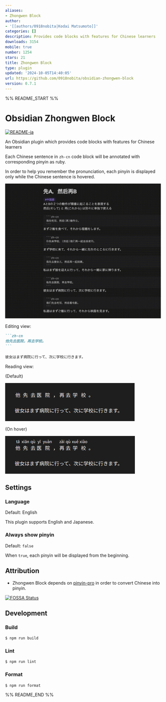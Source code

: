 ```yaml
---
aliases:
- Zhongwen Block
author:
- '[[authors/0918nobita|Kodai Matsumoto]]'
categories: []
description: Provides code blocks with features for Chinese learners
downloads: 3154
mobile: true
number: 1254
stars: 21
title: Zhongwen Block
type: plugin
updated: '2024-10-05T14:40:05'
url: https://github.com/0918nobita/obsidian-zhongwen-block
version: 0.7.1
---
```


%% README_START %%

# Obsidian Zhongwen Block

[![README-ja](https://img.shields.io/badge/lang-ja-blue)](https://github.com/0918nobita/obsidian-zhongwen-block/blob/main/README.ja.md)

An Obsidian plugin which provides code blocks with features for Chinese learners

Each Chinese sentence in `zh-cn` code block will be annotated with corresponding pinyin as ruby.

In order to help you remember the pronunciation, each pinyin is displayed only while the Chinese sentence is hovered.

![Screen recording](https://raw.githubusercontent.com/0918nobita/obsidian-zhongwen-block/HEAD/images/screen-recording.gif)

Editing view:

````markdown
```zh-cn
他先去医院，再去学校。
```

彼女はまず病院に行って、次に学校に行きます。
````

Reading view:

(Default)

![Reading view (default)](https://raw.githubusercontent.com/0918nobita/obsidian-zhongwen-block/HEAD/images/reading-view-default.png)

(On hover)

![Reading view (on hover)](https://raw.githubusercontent.com/0918nobita/obsidian-zhongwen-block/HEAD/images/reading-view-on-hover.png)

## Settings

### Language

Default: English

This plugin supports English and Japanese.

### Always show pinyin

Default: `false`

When `true`, each pinyin will be displayed from the beginning.

## Attribution

-   Zhongwen Block depends on [pinyin-pro](https://github.com/zh-lx/pinyin-pro) in order to convert Chinese into pinyin.

[![FOSSA Status](https://app.fossa.com/api/projects/git%2Bgithub.com%2F0918nobita%2Fobsidian-zhongwen-block.svg?type=large&issueType=license)](https://app.fossa.com/projects/git%2Bgithub.com%2F0918nobita%2Fobsidian-zhongwen-block?ref=badge_large&issueType=license)

## Development

### Build

```bash
$ npm run build
```

### Lint

```bash
$ npm run lint
```

### Format

```bash
$ npm run format
```


%% README_END %%